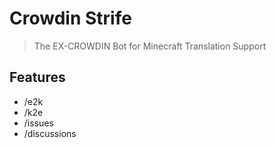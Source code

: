 # Crowdin Strife

> The EX-CROWDIN Bot for Minecraft Translation Support

## Features

- /e2k
- /k2e
- /issues
- /discussions